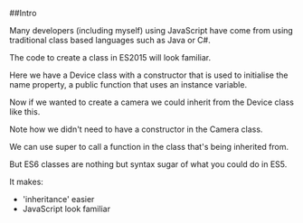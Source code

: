 ##Intro 

Many developers (including myself) using JavaScript have come from using traditional class based languages such as Java or C#.

The code to create a class in ES2015 will look familiar.

Here we have a Device class with a constructor that is used to initialise the name property, a public function that uses an instance variable.

Now if we wanted to create a camera we could inherit from the Device class like this.

Note how we didn't need to have a constructor in the Camera class.

We can use super to call a function in the class that's being inherited from.

But ES6 classes are nothing but syntax sugar of what you could do in ES5.

It makes:

* 'inheritance' easier
* JavaScript look familiar
